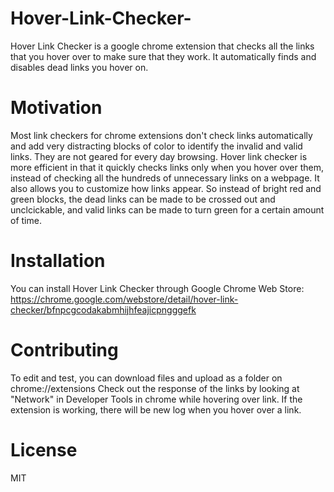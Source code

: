 # Hover-Link-Checker-
Hover Link Checker is a google chrome extension that checks all the links that you hover over to make sure that they work. It automatically finds and disables dead links you hover on. 

# Motivation
Most link checkers for chrome extensions don't check links automatically and add very distracting blocks of color to identify the invalid and valid links. They are not geared for every day browsing. Hover link checker is more efficient in that it quickly checks links only when you hover over them, instead of checking all the hundreds of unnecessary links on a webpage. It also allows you to customize how links appear. So instead of bright red and green blocks, the dead links can be made to be crossed out and unclcickable, and valid links can be made to turn green for a certain amount of time. 

# Installation 
You can install Hover Link Checker through Google Chrome Web Store: https://chrome.google.com/webstore/detail/hover-link-checker/bfnpcgcodakabmhijhfeajicpngggefk 

# Contributing 
To edit and test, you can download files and upload as a folder on chrome://extensions
Check out the response of the links by looking at "Network" in Developer Tools in chrome while hovering over link. If the extension is working, there will be new log when you hover over a link.

# License 
MIT
